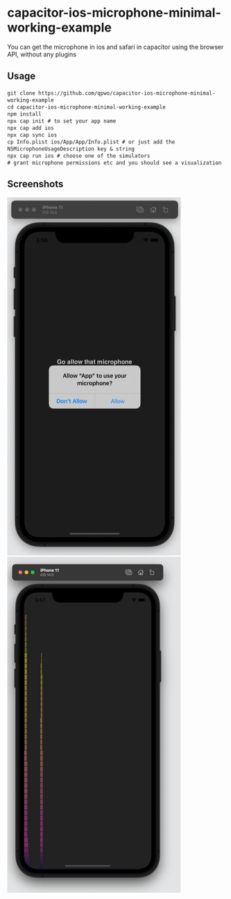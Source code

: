 # capacitor-ios-microphone-minimal-working-example

You can get the microphone in ios and safari in capacitor using the browser API, without any plugins

## Usage

```
git clone https://github.com/qpwo/capacitor-ios-microphone-minimal-working-example
cd capacitor-ios-microphone-minimal-working-example
npm install
npx cap init # to set your app name
npx cap add ios
npx cap sync ios
cp Info.plist ios/App/App/Info.plist # or just add the NSMicrophoneUsageDescription key & string
npx cap run ios # choose one of the simulators
# grant microphone permissions etc and you should see a visualization
```

## Screenshots

![](request.png)
![](working.png)
